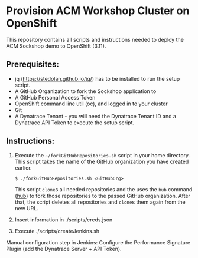 # Provision ACM Workshop Cluster on OpenShift

This repository contains all scripts and instructions needed to deploy the ACM Sockshop demo to OpenShift (3.11).
## Prerequisites:

* jq (https://stedolan.github.io/jq/) has to be installed to run the setup script.
* A GitHub Organization to fork the Sockshop application to
* A GitHub Personal Access Token
* OpenShift command line util (oc), and logged in to your cluster
* Git
* A Dynatrace Tenant - you will need the Dynatrace Tenant ID and a Dynatrace API Token to execute the setup script.

## Instructions:
1. Execute the `~/forkGitHubRepositories.sh` script in your home directory. This script takes the name of the GitHub organization you have created earlier.

    ```
    $ ./forkGitHubRepositories.sh <GitHubOrg>
    ```

    This script `clone`s all needed repositories and the uses the `hub` command ([hub](https://hub.github.com/)) to fork those repositories to the passed GitHub organization. After that, the script deletes all repositories and `clone`s them again from the new URL.
    
1. Insert information in ./scripts/creds.json

1. Execute ./scripts/createJenkins.sh

Manual configuration step in Jenkins: Configure the Performance Signature Plugin (add the Dynatrace Server + API Token).

